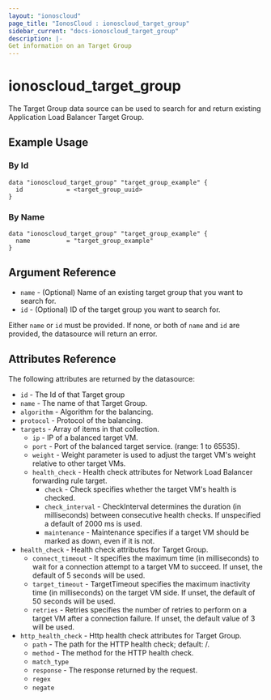 ```yaml
---
layout: "ionoscloud"
page_title: "IonosCloud : ionoscloud_target_group"
sidebar_current: "docs-ionoscloud_target_group"
description: |-
Get information on an Target Group
---
```


# ionoscloud_target_group

The Target Group data source can be used to search for and return existing Application Load Balancer Target Group.

## Example Usage

### By Id
```hcl
data "ionoscloud_target_group" "target_group_example" {
  id			= <target_group_uuid>
}
```


### By Name
```hcl
data "ionoscloud_target_group" "target_group_example" {
  name			= "target_group_example"
}
```

## Argument Reference

* `name` - (Optional) Name of an existing target group that you want to search for.
* `id` - (Optional) ID of the target group you want to search for.

Either `name` or `id` must be provided. If none, or both of `name` and `id` are provided, the datasource will return an error.


## Attributes Reference

The following attributes are returned by the datasource:

- `id` - The Id of that Target group
- `name` - The name of that Target Group.
- `algorithm` - Algorithm for the balancing.
- `protocol` - Protocol of the balancing.
- `targets` - Array of items in that collection.
    - `ip` - IP of a balanced target VM.
    - `port` - Port of the balanced target service. (range: 1 to 65535).
    - `weight` - Weight parameter is used to adjust the target VM's weight relative to other target VMs.
    - `health_check` - Health check attributes for Network Load Balancer forwarding rule target.
        - `check` - Check specifies whether the target VM's health is checked.
        - `check_interval` - CheckInterval determines the duration (in milliseconds) between consecutive health checks. If unspecified a default of 2000 ms is used.
        - `maintenance` - Maintenance specifies if a target VM should be marked as down, even if it is not.
- `health_check` - Health check attributes for Target Group.
    - `connect_timeout` - It specifies the maximum time (in milliseconds) to wait for a connection attempt to a target VM to succeed. If unset, the default of 5 seconds will be used.
    - `target_timeout` - TargetTimeout specifies the maximum inactivity time (in milliseconds) on the target VM side. If unset, the default of 50 seconds will be used.
    - `retries` - Retries specifies the number of retries to perform on a target VM after a connection failure. If unset, the default value of 3 will be used.
- `http_health_check` - Http health check attributes for Target Group.
    - `path` - The path for the HTTP health check; default: /.
    - `method` - The method for the HTTP health check.
    - `match_type`
    - `response` - The response returned by the request.
    - `regex` 
    - `negate` 
